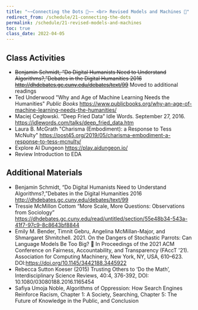```yaml
---
title: "~~Connecting the Dots 🧩~~ <br> Revised Models and Machines 🤖"
redirect_from: /schedule/21-connecting-the-dots
permalink: /schedule/21-revised-models-and-machines
toc: true
class_date: 2022-04-05
---
```


## Class Activities

- ~~Benjamin Schmidt, “Do Digital Humanists Need to Understand Algorithms?,”Debates in the Digital Humanities 2016 <http://dhdebates.gc.cuny.edu/debates/text/99>~~ Moved to additional readings
- Ted Underwood "Why and Age of Machine Learning Needs the Humanities" *Public Books* <https://www.publicbooks.org/why-an-age-of-machine-learning-needs-the-humanities/>
- Maciej Cegłowski. “Deep Fried Data” Idle Words. September 27, 2016. <https://idlewords.com/talks/deep_fried_data.htm>
- Laura B. McGrath "Charisma (Embodiment): a Response to Tess McNulty" <https://post45.org/2019/05/charisma-embodiment-a-response-to-tess-mcnulty/>
- Explore AI Dungeon <https://play.aidungeon.io/>
- Review Introduction to EDA

## Additional Materials

- Benjamin Schmidt, “Do Digital Humanists Need to Understand Algorithms?,”Debates in the Digital Humanities 2016 <http://dhdebates.gc.cuny.edu/debates/text/99>
- Tressie McMillon Cottom “More Scale, More Questions: Observations from Sociology” <https://dhdebates.gc.cuny.edu/read/untitled/section/55e48b34-543a-41f7-97c9-8c8643bf8844>
- Emily M. Bender, Timnit Gebru, Angelina McMillan-Major, and Shmargaret Shmitchell. 2021. On the Dangers of Stochastic Parrots: Can Language Models Be Too Big? 🦜 In Proceedings of the 2021 ACM Conference on Fairness, Accountability, and Transparency (FAccT '21). Association for Computing Machinery, New York, NY, USA, 610–623. DOI:<https://doi.org/10.1145/3442188.3445922>
- Rebecca Sutton Koeser (2015) Trusting Others to ‘Do the Math’, Interdisciplinary Science Reviews, 40:4, 376-392, DOI: 10.1080/03080188.2016.1165454
- Safiya Umoja Noble, Algorithms of Oppression: How Search Engines Reinforce Racism, Chapter 1: A Society, Searching, Chapter 5: The Future of Knowledge in the Public, and Conclusion
